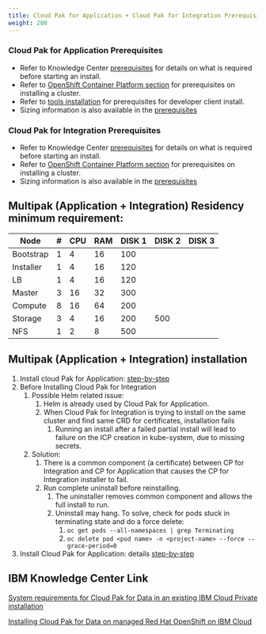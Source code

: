 ```yaml
---
title: Cloud Pak for Application + Cloud Pak for Integration Prerequisites
weight: 200
---
```



### Cloud Pak for Application Prerequisites
* Refer to Knowledge Center [prerequisites](https://www.ibm.com/support/knowledgecenter/SSCSJL_4.x/install-prerequisites.html) for details on what is required before starting an install.
* Refer to [OpenShift Container Platform section](../../ocp/prerequisites/) for prerequisites on installing a cluster.
* Refer to [tools installation](../../cp4a_install_dev_tools_mac/) for prerequisites for developer client install.
* Sizing information is also available in the [prerequisites](https://www.ibm.com/support/knowledgecenter/SSCSJL_4.x/install-prerequisites.html)

### Cloud Pak for Integration Prerequisites
* Refer to Knowledge Center [prerequisites](https://www.ibm.com/support/knowledgecenter/SSGT7J_19.4/install/sysreqs.html) for details on what is required before starting an install.
* Refer to [OpenShift Container Platform section](../../ocp/prerequisites/) for prerequisites on installing a cluster.
* Sizing information is also available in the [prerequisites](https://www.ibm.com/support/knowledgecenter/SSGT7J_19.4/install/sysreqs.html)


## Multipak (Application + Integration) Residency minimum requirement:
| Node | # | CPU | RAM | DISK 1 | DISK 2 | DISK 3 |
|------------|---|----|----|------|------|------|
| Bootstrap | 1 | 4 | 16 | 100 |  | |
| Installer | 1 | 4 | 16 | 120 | |  |
| LB | 1 | 4 | 16 |120 | | |
| Master | 3 | 16 | 32 | 300 | | |
| Compute | 8 | 16 | 64 | 200|  |  |
| Storage | 3 | 4 | 16 | 200 | 500 |  |
| NFS | 1 | 2 | 8 | 500 |  |  |


## Multipak (Application + Integration) installation
1. Install cloud Pak for Application: [step-by-step](../application/introduction)
2. Before Installing Cloud Pak for Integration
    1. Possible Helm related issue:
        1. Helm is already used by Cloud Pak for Application. 
        2. When Cloud Pak for Integration is trying to install on the same cluster and find same CRD for certificates, installation fails
            1. Running an install after a failed partial install will lead to failure on the ICP creation in kube-system, due to missing secrets. 
    2. Solution:
        1. There is a common component (a certificate) between CP for Integration and CP for Application that causes the CP for Integration installer to fail. 
        2. Run complete uninstall before reinstalling.
            1. The uninstaller removes common component and allows the full install to run.
            2. Uninstall may hang. To solve, check for pods stuck in terminating state and do a force delete:
                1. ``` oc get pods --all-namespaces | grep Terminating ```
                2. ``` oc delete pod <pod name> -n <project-name> --force --grace-period=0 ```
3. Install Cloud Pak for Application: details [step-by-step](../integration/introduction)


## IBM Knowledge Center Link
   
   [System requirements for Cloud Pak for Data in an existing IBM Cloud Private installation](https://www.ibm.com/support/knowledgecenter/en/SSQNUZ_2.1.0/com.ibm.icpdata.doc/zen/install/reqs-exist-icp-inst.html)
   
   [Installing Cloud Pak for Data on managed Red Hat OpenShift on IBM Cloud](https://www.ibm.com/support/knowledgecenter/en/SSQNUZ_2.1.0/com.ibm.icpdata.doc/zen/install/openshift-softlayer.html)
